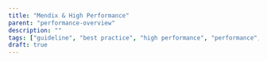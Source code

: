 ```yaml
---
title: "Mendix & High Performance"
parent: "performance-overview"
description: ""
tags: ["guideline", "best practice", "high performance", "performance", "enterprise", "core"]
draft: true
---
```


